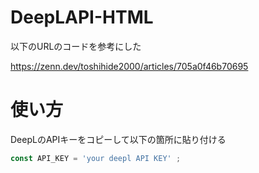 # DeepLAPI-HTML
以下のURLのコードを参考にした

https://zenn.dev/toshihide2000/articles/705a0f46b70695

# 使い方
DeepLのAPIキーをコピーして以下の箇所に貼り付ける
```js
const API_KEY = 'your deepl API KEY' ;
```
